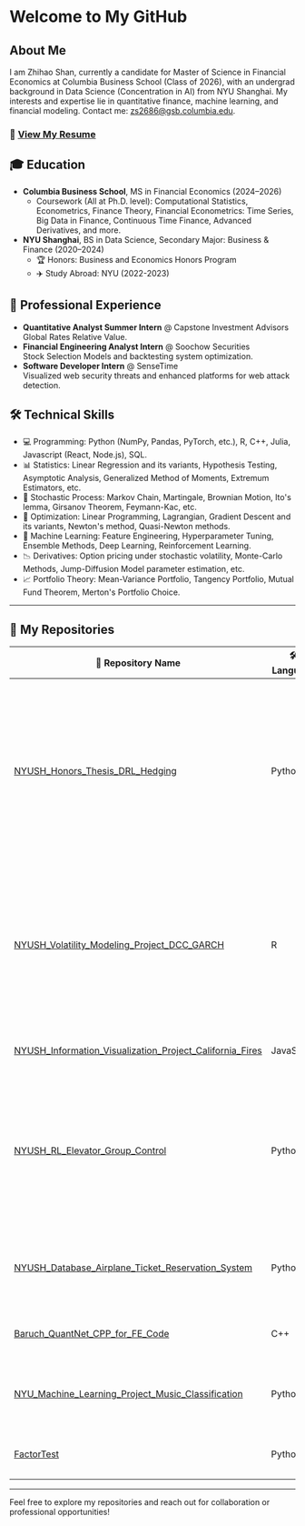 # Welcome to My GitHub

## About Me
I am Zhihao Shan, currently a candidate for Master of Science in Financial Economics at Columbia Business School (Class of 2026), with an undergrad background in Data Science (Concentration in AI) from NYU Shanghai. My interests and expertise lie in quantitative finance, machine learning, and financial modeling. Contact me: zs2686@gsb.columbia.edu.

### 📄 [View My Resume](https://raw.githubusercontent.com/james-shan/james-shan/main/Zhihao_Shan_Resume.pdf)

## 🎓 Education
- **Columbia Business School**, MS in Financial Economics (2024–2026)  
  - Coursework (All at Ph.D. level): Computational Statistics, Econometrics, Finance Theory, Financial Econometrics: Time Series, Big Data in Finance, Continuous Time Finance, Advanced Derivatives, and more.
- **NYU Shanghai**, BS in Data Science, Secondary Major: Business & Finance (2020–2024)  
  - 🏆 Honors: Business and Economics Honors Program  
  - ✈️ Study Abroad: NYU (2022-2023)

## 💼 Professional Experience
- **Quantitative Analyst Summer Intern** @ Capstone Investment Advisors  
  Global Rates Relative Value.
- **Financial Engineering Analyst Intern** @ Soochow Securities  
  Stock Selection Models and backtesting system optimization.
- **Software Developer Intern** @ SenseTime  
  Visualized web security threats and enhanced platforms for web attack detection.

## 🛠️ Technical Skills
- 💻 Programming: Python (NumPy, Pandas, PyTorch, etc.), R, C++, Julia, Javascript (React, Node.js), SQL.
- 📊 Statistics: Linear Regression and its variants, Hypothesis Testing, Asymptotic Analysis, Generalized Method of Moments, Extremum Estimators, etc.
- 🎲 Stochastic Process: Markov Chain, Martingale, Brownian Motion, Ito's lemma, Girsanov Theorem, Feymann-Kac, etc.
- 🧮 Optimization: Linear Programming, Lagrangian, Gradient Descent and its variants, Newton's method, Quasi-Newton methods.
- 🤖 Machine Learning: Feature Engineering, Hyperparameter Tuning, Ensemble Methods, Deep Learning, Reinforcement Learning.
- 📉 Derivatives: Option pricing under stochastic volatility, Monte-Carlo Methods, Jump-Diffusion Model parameter estimation, etc.
- 📈 Portfolio Theory: Mean-Variance Portfolio, Tangency Portfolio, Mutual Fund Theorem, Merton's Portfolio Choice.

---

## 📂 My Repositories

| 📁 Repository Name                                         | 🛠️ Language         | 📃 Description                                |
|--------------------------------------------------------|------------------|--------------------------------------------|
| [NYUSH_Honors_Thesis_DRL_Hedging](https://github.com/james-shan/NYUSH_Honors_Thesis_DRL_Hedging) | Python | Optimize hedging of At-The-Money European Call Option Under Geometric Brownian Motion stock price and Stochastic Volatility stock price using Soft Actor-Critic Algorithm. Performance beats Practitioner's Delta and DDPG benchmarks. |
| [NYUSH_Volatility_Modeling_Project_DCC_GARCH](https://github.com/james-shan/NYUSH_Volatility_Modeling_Project_DCC_GARCH) | R | Analyzes the impact of the Russian-Ukrainian war on dynamic correlations between gold, crude oil, and corn futures using DCC-GARCH models to uncover temporal and long-term effects on commodity interdependencies.|
| [NYUSH_Information_Visualization_Project_California_Fires](https://github.com/james-shan/NYUSH_Information_Visualization_Project_California_Fires) | JavaScript | Visualizing California wildfires using Javascript React and Node.js.         |
| [NYUSH_RL_Elevator_Group_Control](https://github.com/james-shan/NYUSH_RL_Elevator_Group_Control) | Python | This project showcased the feasibility of applying Deep Reinforcement Learning algorithms such as DQN (twisted by us), A2C, and PPO to reduce Average Waiting Time in Elevator Group Control Systems.  |
| [NYUSH_Database_Airplane_Ticket_Reservation_System](https://github.com/james-shan/NYUSH_Database_Airplane_Ticket_Reservation_System) | Python | An online system for airplane ticket reservations including back-end (Python Flask & SQL) and front-end (HTML & CSS) |
| [Baruch_QuantNet_CPP_for_FE_Code](https://github.com/james-shan/Baruch_QuantNet_CPP_for_FE_Code) | C++ | C++ Code for Financial Engineering (OOP, Monte Carlo, etc.).     |
| [NYU_Machine_Learning_Project_Music_Classification](https://github.com/james-shan/NYU_Machine_Learning_Project_Music_Classification) | Python | Music classification using machine learning (unsupervised learning including t-SNE) |
| [FactorTest](https://github.com/jltxzxy/FactorTest)     | Python           | Optimized factor-testing library for stock-selection back-testing.      |

---

Feel free to explore my repositories and reach out for collaboration or professional opportunities!
